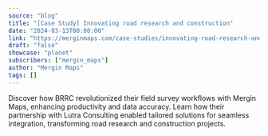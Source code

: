 ```yaml
---
source: "blog"
title: "[Case Study] Innovating road research and construction"
date: "2024-03-13T00:00:00"
link: "https://merginmaps.com/case-studies/innovating-road-research-and-construction?utm_source=qgis"
draft: "false"
showcase: "planet"
subscribers: ["mergin_maps"]
author: "Mergin Maps"
tags: []
---
```


Discover how BRRC revolutionized their field survey workflows with Mergin Maps, enhancing productivity and data accuracy. Learn how their partnership with Lutra Consulting enabled tailored solutions for seamless integration, transforming road research and construction projects.
